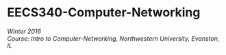 # EECS340-Computer-Networking
_Winter 2016_ <br/>
_Course: Intro to Computer-Networking, Northwestern University, Evanston, IL_<br>
